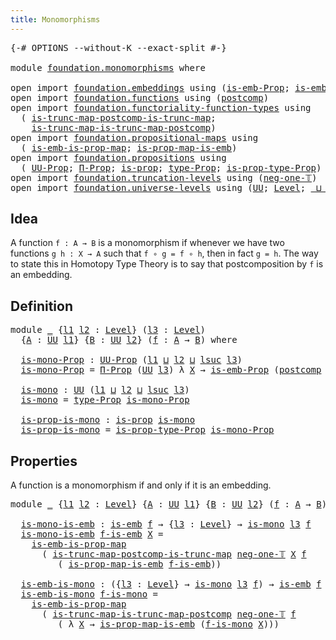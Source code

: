 ```yaml
---
title: Monomorphisms
---
```


<pre class="Agda"><a id="39" class="Symbol">{-#</a> <a id="43" class="Keyword">OPTIONS</a> <a id="51" class="Pragma">--without-K</a> <a id="63" class="Pragma">--exact-split</a> <a id="77" class="Symbol">#-}</a>

<a id="82" class="Keyword">module</a> <a id="89" href="foundation.monomorphisms.html" class="Module">foundation.monomorphisms</a> <a id="114" class="Keyword">where</a>

<a id="121" class="Keyword">open</a> <a id="126" class="Keyword">import</a> <a id="133" href="foundation.embeddings.html" class="Module">foundation.embeddings</a> <a id="155" class="Keyword">using</a> <a id="161" class="Symbol">(</a><a id="162" href="foundation.embeddings.html#1958" class="Function">is-emb-Prop</a><a id="173" class="Symbol">;</a> <a id="175" href="foundation-core.embeddings.html#992" class="Function">is-emb</a><a id="181" class="Symbol">)</a>
<a id="183" class="Keyword">open</a> <a id="188" class="Keyword">import</a> <a id="195" href="foundation.functions.html" class="Module">foundation.functions</a> <a id="216" class="Keyword">using</a> <a id="222" class="Symbol">(</a><a id="223" href="foundation-core.functions.html#1119" class="Function">postcomp</a><a id="231" class="Symbol">)</a>
<a id="233" class="Keyword">open</a> <a id="238" class="Keyword">import</a> <a id="245" href="foundation.functoriality-function-types.html" class="Module">foundation.functoriality-function-types</a> <a id="285" class="Keyword">using</a>
  <a id="293" class="Symbol">(</a> <a id="295" href="foundation.functoriality-function-types.html#1356" class="Function">is-trunc-map-postcomp-is-trunc-map</a><a id="329" class="Symbol">;</a>
    <a id="335" href="foundation.functoriality-function-types.html#1724" class="Function">is-trunc-map-is-trunc-map-postcomp</a><a id="369" class="Symbol">)</a>
<a id="371" class="Keyword">open</a> <a id="376" class="Keyword">import</a> <a id="383" href="foundation.propositional-maps.html" class="Module">foundation.propositional-maps</a> <a id="413" class="Keyword">using</a>
  <a id="421" class="Symbol">(</a> <a id="423" href="foundation-core.propositional-maps.html#1537" class="Function">is-emb-is-prop-map</a><a id="441" class="Symbol">;</a> <a id="443" href="foundation-core.propositional-maps.html#1879" class="Function">is-prop-map-is-emb</a><a id="461" class="Symbol">)</a>
<a id="463" class="Keyword">open</a> <a id="468" class="Keyword">import</a> <a id="475" href="foundation.propositions.html" class="Module">foundation.propositions</a> <a id="499" class="Keyword">using</a>
  <a id="507" class="Symbol">(</a> <a id="509" href="foundation-core.propositions.html#1393" class="Function">UU-Prop</a><a id="516" class="Symbol">;</a> <a id="518" href="foundation-core.propositions.html#6694" class="Function">Π-Prop</a><a id="524" class="Symbol">;</a> <a id="526" href="foundation-core.propositions.html#1309" class="Function">is-prop</a><a id="533" class="Symbol">;</a> <a id="535" href="foundation-core.propositions.html#1495" class="Function">type-Prop</a><a id="544" class="Symbol">;</a> <a id="546" href="foundation-core.propositions.html#1562" class="Function">is-prop-type-Prop</a><a id="563" class="Symbol">)</a>
<a id="565" class="Keyword">open</a> <a id="570" class="Keyword">import</a> <a id="577" href="foundation.truncation-levels.html" class="Module">foundation.truncation-levels</a> <a id="606" class="Keyword">using</a> <a id="612" class="Symbol">(</a><a id="613" href="foundation-core.truncation-levels.html#448" class="Function">neg-one-𝕋</a><a id="622" class="Symbol">)</a>
<a id="624" class="Keyword">open</a> <a id="629" class="Keyword">import</a> <a id="636" href="foundation.universe-levels.html" class="Module">foundation.universe-levels</a> <a id="663" class="Keyword">using</a> <a id="669" class="Symbol">(</a><a id="670" href="foundation-core.universe-levels.html#235" class="Primitive">UU</a><a id="672" class="Symbol">;</a> <a id="674" href="Agda.Primitive.html#597" class="Postulate">Level</a><a id="679" class="Symbol">;</a> <a id="681" href="Agda.Primitive.html#810" class="Primitive Operator">_⊔_</a><a id="684" class="Symbol">;</a> <a id="686" href="Agda.Primitive.html#780" class="Primitive">lsuc</a><a id="690" class="Symbol">)</a>
</pre>
## Idea

A function `f : A → B` is a monomorphism if whenever we have two functions `g h : X → A` such that `f ∘ g = f ∘ h`, then in fact `g = h`. The way to state this in Homotopy Type Theory is to say that postcomposition by `f` is an embedding.

## Definition

<pre class="Agda"><a id="969" class="Keyword">module</a> <a id="976" href="foundation.monomorphisms.html#976" class="Module">_</a> <a id="978" class="Symbol">{</a><a id="979" href="foundation.monomorphisms.html#979" class="Bound">l1</a> <a id="982" href="foundation.monomorphisms.html#982" class="Bound">l2</a> <a id="985" class="Symbol">:</a> <a id="987" href="Agda.Primitive.html#597" class="Postulate">Level</a><a id="992" class="Symbol">}</a> <a id="994" class="Symbol">(</a><a id="995" href="foundation.monomorphisms.html#995" class="Bound">l3</a> <a id="998" class="Symbol">:</a> <a id="1000" href="Agda.Primitive.html#597" class="Postulate">Level</a><a id="1005" class="Symbol">)</a>
  <a id="1009" class="Symbol">{</a><a id="1010" href="foundation.monomorphisms.html#1010" class="Bound">A</a> <a id="1012" class="Symbol">:</a> <a id="1014" href="foundation-core.universe-levels.html#235" class="Primitive">UU</a> <a id="1017" href="foundation.monomorphisms.html#979" class="Bound">l1</a><a id="1019" class="Symbol">}</a> <a id="1021" class="Symbol">{</a><a id="1022" href="foundation.monomorphisms.html#1022" class="Bound">B</a> <a id="1024" class="Symbol">:</a> <a id="1026" href="foundation-core.universe-levels.html#235" class="Primitive">UU</a> <a id="1029" href="foundation.monomorphisms.html#982" class="Bound">l2</a><a id="1031" class="Symbol">}</a> <a id="1033" class="Symbol">(</a><a id="1034" href="foundation.monomorphisms.html#1034" class="Bound">f</a> <a id="1036" class="Symbol">:</a> <a id="1038" href="foundation.monomorphisms.html#1010" class="Bound">A</a> <a id="1040" class="Symbol">→</a> <a id="1042" href="foundation.monomorphisms.html#1022" class="Bound">B</a><a id="1043" class="Symbol">)</a> <a id="1045" class="Keyword">where</a>

  <a id="1054" href="foundation.monomorphisms.html#1054" class="Function">is-mono-Prop</a> <a id="1067" class="Symbol">:</a> <a id="1069" href="foundation-core.propositions.html#1393" class="Function">UU-Prop</a> <a id="1077" class="Symbol">(</a><a id="1078" href="foundation.monomorphisms.html#979" class="Bound">l1</a> <a id="1081" href="Agda.Primitive.html#810" class="Primitive Operator">⊔</a> <a id="1083" href="foundation.monomorphisms.html#982" class="Bound">l2</a> <a id="1086" href="Agda.Primitive.html#810" class="Primitive Operator">⊔</a> <a id="1088" href="Agda.Primitive.html#780" class="Primitive">lsuc</a> <a id="1093" href="foundation.monomorphisms.html#995" class="Bound">l3</a><a id="1095" class="Symbol">)</a>
  <a id="1099" href="foundation.monomorphisms.html#1054" class="Function">is-mono-Prop</a> <a id="1112" class="Symbol">=</a> <a id="1114" href="foundation-core.propositions.html#6694" class="Function">Π-Prop</a> <a id="1121" class="Symbol">(</a><a id="1122" href="foundation-core.universe-levels.html#235" class="Primitive">UU</a> <a id="1125" href="foundation.monomorphisms.html#995" class="Bound">l3</a><a id="1127" class="Symbol">)</a> <a id="1129" class="Symbol">λ</a> <a id="1131" href="foundation.monomorphisms.html#1131" class="Bound">X</a> <a id="1133" class="Symbol">→</a> <a id="1135" href="foundation.embeddings.html#1958" class="Function">is-emb-Prop</a> <a id="1147" class="Symbol">(</a><a id="1148" href="foundation-core.functions.html#1119" class="Function">postcomp</a> <a id="1157" href="foundation.monomorphisms.html#1131" class="Bound">X</a> <a id="1159" href="foundation.monomorphisms.html#1034" class="Bound">f</a><a id="1160" class="Symbol">)</a>

  <a id="1165" href="foundation.monomorphisms.html#1165" class="Function">is-mono</a> <a id="1173" class="Symbol">:</a> <a id="1175" href="foundation-core.universe-levels.html#235" class="Primitive">UU</a> <a id="1178" class="Symbol">(</a><a id="1179" href="foundation.monomorphisms.html#979" class="Bound">l1</a> <a id="1182" href="Agda.Primitive.html#810" class="Primitive Operator">⊔</a> <a id="1184" href="foundation.monomorphisms.html#982" class="Bound">l2</a> <a id="1187" href="Agda.Primitive.html#810" class="Primitive Operator">⊔</a> <a id="1189" href="Agda.Primitive.html#780" class="Primitive">lsuc</a> <a id="1194" href="foundation.monomorphisms.html#995" class="Bound">l3</a><a id="1196" class="Symbol">)</a>
  <a id="1200" href="foundation.monomorphisms.html#1165" class="Function">is-mono</a> <a id="1208" class="Symbol">=</a> <a id="1210" href="foundation-core.propositions.html#1495" class="Function">type-Prop</a> <a id="1220" href="foundation.monomorphisms.html#1054" class="Function">is-mono-Prop</a>

  <a id="1236" href="foundation.monomorphisms.html#1236" class="Function">is-prop-is-mono</a> <a id="1252" class="Symbol">:</a> <a id="1254" href="foundation-core.propositions.html#1309" class="Function">is-prop</a> <a id="1262" href="foundation.monomorphisms.html#1165" class="Function">is-mono</a>
  <a id="1272" href="foundation.monomorphisms.html#1236" class="Function">is-prop-is-mono</a> <a id="1288" class="Symbol">=</a> <a id="1290" href="foundation-core.propositions.html#1562" class="Function">is-prop-type-Prop</a> <a id="1308" href="foundation.monomorphisms.html#1054" class="Function">is-mono-Prop</a>
</pre>
## Properties
A function is a monomorphism if and only if it is an embedding.

<pre class="Agda"><a id="1413" class="Keyword">module</a> <a id="1420" href="foundation.monomorphisms.html#1420" class="Module">_</a> <a id="1422" class="Symbol">{</a><a id="1423" href="foundation.monomorphisms.html#1423" class="Bound">l1</a> <a id="1426" href="foundation.monomorphisms.html#1426" class="Bound">l2</a> <a id="1429" class="Symbol">:</a> <a id="1431" href="Agda.Primitive.html#597" class="Postulate">Level</a><a id="1436" class="Symbol">}</a> <a id="1438" class="Symbol">{</a><a id="1439" href="foundation.monomorphisms.html#1439" class="Bound">A</a> <a id="1441" class="Symbol">:</a> <a id="1443" href="foundation-core.universe-levels.html#235" class="Primitive">UU</a> <a id="1446" href="foundation.monomorphisms.html#1423" class="Bound">l1</a><a id="1448" class="Symbol">}</a> <a id="1450" class="Symbol">{</a><a id="1451" href="foundation.monomorphisms.html#1451" class="Bound">B</a> <a id="1453" class="Symbol">:</a> <a id="1455" href="foundation-core.universe-levels.html#235" class="Primitive">UU</a> <a id="1458" href="foundation.monomorphisms.html#1426" class="Bound">l2</a><a id="1460" class="Symbol">}</a> <a id="1462" class="Symbol">(</a><a id="1463" href="foundation.monomorphisms.html#1463" class="Bound">f</a> <a id="1465" class="Symbol">:</a> <a id="1467" href="foundation.monomorphisms.html#1439" class="Bound">A</a> <a id="1469" class="Symbol">→</a> <a id="1471" href="foundation.monomorphisms.html#1451" class="Bound">B</a><a id="1472" class="Symbol">)</a> <a id="1474" class="Keyword">where</a>

  <a id="1483" href="foundation.monomorphisms.html#1483" class="Function">is-mono-is-emb</a> <a id="1498" class="Symbol">:</a> <a id="1500" href="foundation-core.embeddings.html#992" class="Function">is-emb</a> <a id="1507" href="foundation.monomorphisms.html#1463" class="Bound">f</a> <a id="1509" class="Symbol">→</a> <a id="1511" class="Symbol">{</a><a id="1512" href="foundation.monomorphisms.html#1512" class="Bound">l3</a> <a id="1515" class="Symbol">:</a> <a id="1517" href="Agda.Primitive.html#597" class="Postulate">Level</a><a id="1522" class="Symbol">}</a> <a id="1524" class="Symbol">→</a> <a id="1526" href="foundation.monomorphisms.html#1165" class="Function">is-mono</a> <a id="1534" href="foundation.monomorphisms.html#1512" class="Bound">l3</a> <a id="1537" href="foundation.monomorphisms.html#1463" class="Bound">f</a>
  <a id="1541" href="foundation.monomorphisms.html#1483" class="Function">is-mono-is-emb</a> <a id="1556" href="foundation.monomorphisms.html#1556" class="Bound">f-is-emb</a> <a id="1565" href="foundation.monomorphisms.html#1565" class="Bound">X</a> <a id="1567" class="Symbol">=</a>
    <a id="1573" href="foundation-core.propositional-maps.html#1537" class="Function">is-emb-is-prop-map</a>
      <a id="1598" class="Symbol">(</a> <a id="1600" href="foundation.functoriality-function-types.html#1356" class="Function">is-trunc-map-postcomp-is-trunc-map</a> <a id="1635" href="foundation-core.truncation-levels.html#448" class="Function">neg-one-𝕋</a> <a id="1645" href="foundation.monomorphisms.html#1565" class="Bound">X</a> <a id="1647" href="foundation.monomorphisms.html#1463" class="Bound">f</a>
         <a id="1658" class="Symbol">(</a> <a id="1660" href="foundation-core.propositional-maps.html#1879" class="Function">is-prop-map-is-emb</a> <a id="1679" href="foundation.monomorphisms.html#1556" class="Bound">f-is-emb</a><a id="1687" class="Symbol">))</a>

  <a id="1693" href="foundation.monomorphisms.html#1693" class="Function">is-emb-is-mono</a> <a id="1708" class="Symbol">:</a> <a id="1710" class="Symbol">({</a><a id="1712" href="foundation.monomorphisms.html#1712" class="Bound">l3</a> <a id="1715" class="Symbol">:</a> <a id="1717" href="Agda.Primitive.html#597" class="Postulate">Level</a><a id="1722" class="Symbol">}</a> <a id="1724" class="Symbol">→</a> <a id="1726" href="foundation.monomorphisms.html#1165" class="Function">is-mono</a> <a id="1734" href="foundation.monomorphisms.html#1712" class="Bound">l3</a> <a id="1737" href="foundation.monomorphisms.html#1463" class="Bound">f</a><a id="1738" class="Symbol">)</a> <a id="1740" class="Symbol">→</a> <a id="1742" href="foundation-core.embeddings.html#992" class="Function">is-emb</a> <a id="1749" href="foundation.monomorphisms.html#1463" class="Bound">f</a>
  <a id="1753" href="foundation.monomorphisms.html#1693" class="Function">is-emb-is-mono</a> <a id="1768" href="foundation.monomorphisms.html#1768" class="Bound">f-is-mono</a> <a id="1778" class="Symbol">=</a>
    <a id="1784" href="foundation-core.propositional-maps.html#1537" class="Function">is-emb-is-prop-map</a>
      <a id="1809" class="Symbol">(</a> <a id="1811" href="foundation.functoriality-function-types.html#1724" class="Function">is-trunc-map-is-trunc-map-postcomp</a> <a id="1846" href="foundation-core.truncation-levels.html#448" class="Function">neg-one-𝕋</a> <a id="1856" href="foundation.monomorphisms.html#1463" class="Bound">f</a>
         <a id="1867" class="Symbol">(</a> <a id="1869" class="Symbol">λ</a> <a id="1871" href="foundation.monomorphisms.html#1871" class="Bound">X</a> <a id="1873" class="Symbol">→</a> <a id="1875" href="foundation-core.propositional-maps.html#1879" class="Function">is-prop-map-is-emb</a> <a id="1894" class="Symbol">(</a><a id="1895" href="foundation.monomorphisms.html#1768" class="Bound">f-is-mono</a> <a id="1905" href="foundation.monomorphisms.html#1871" class="Bound">X</a><a id="1906" class="Symbol">)))</a>
</pre>